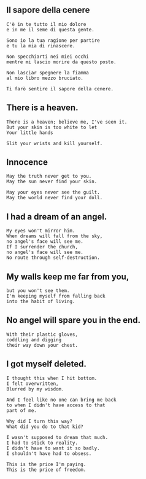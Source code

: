 
## Il sapore della cenere
```
C'è in te tutto il mio dolore
e in me il seme di questa gente.

Sono io la tua ragione per partire
e tu la mia di rinascere.

Non specchiarti nei miei occhi
mentre mi lascio morire da questo posto.

Non lasciar spegnere la fiamma
al mio libro mezzo bruciato.

Ti farò sentire il sapore della cenere.
```

## There is a heaven.
```
There is a heaven; believe me, I've seen it.
But your skin is too white to let
Your little hands

Slit your wrists and kill yourself.
```
## Innocence
```
May the truth never get to you.
May the sun never find your skin.

May your eyes never see the guilt.
May the world never find your doll.
```
## I had a dream of an angel.

```
My eyes won't mirror him.
When dreams will fall from the sky,
no angel's face will see me.
If I surrender the church,
no angel's face will see me.
No route through self-destruction.
```

## My walls keep me far from you,
```
but you won't see them.
I'm keeping myself from falling back
into the habit of living.
```



## No angel will spare you in the end.
```
With their plastic gloves,
coddling and digging
their way down your chest.
```
## I got myself deleted.
```
I thought this when I hit bottom.
I felt overwritten, 
Blurred by my wisdom.

And I feel like no one can bring me back
to when I didn't have access to that
part of me.

Why did I turn this way?
What did you do to that kid?

I wasn't supposed to dream that much.
I had to stick to reality.
I didn't have to want it so badly.
I shouldn't have had to obsess.

This is the price I'm paying.
This is the price of freedom.
```
